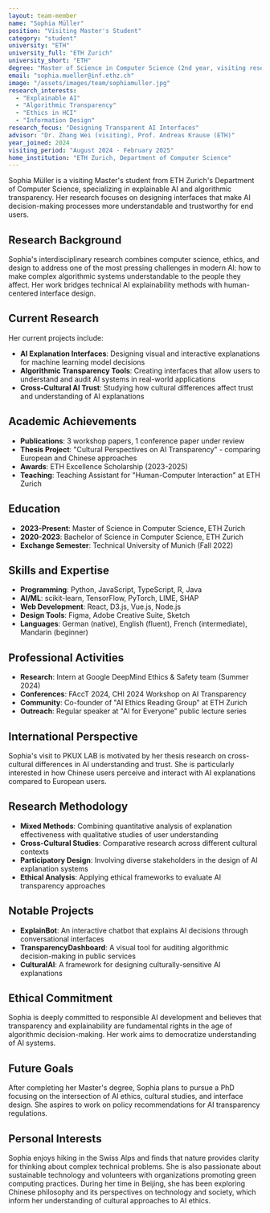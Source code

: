 ```yaml
---
layout: team-member
name: "Sophia Müller"
position: "Visiting Master's Student"
category: "student"
university: "ETH"
university_full: "ETH Zurich"
university_short: "ETH"
degree: "Master of Science in Computer Science (2nd year, visiting researcher)"
email: "sophia.mueller@inf.ethz.ch"
image: "/assets/images/team/sophiamuller.jpg"
research_interests: 
  - "Explainable AI"
  - "Algorithmic Transparency"
  - "Ethics in HCI"
  - "Information Design"
research_focus: "Designing Transparent AI Interfaces"
advisor: "Dr. Zhang Wei (visiting), Prof. Andreas Krause (ETH)"
year_joined: 2024
visiting_period: "August 2024 - February 2025"
home_institution: "ETH Zurich, Department of Computer Science"
---
```


Sophia Müller is a visiting Master's student from ETH Zurich's Department of Computer Science, specializing in explainable AI and algorithmic transparency. Her research focuses on designing interfaces that make AI decision-making processes more understandable and trustworthy for end users.

## Research Background

Sophia's interdisciplinary research combines computer science, ethics, and design to address one of the most pressing challenges in modern AI: how to make complex algorithmic systems understandable to the people they affect. Her work bridges technical AI explainability methods with human-centered interface design.

## Current Research

Her current projects include:

- **AI Explanation Interfaces**: Designing visual and interactive explanations for machine learning model decisions
- **Algorithmic Transparency Tools**: Creating interfaces that allow users to understand and audit AI systems in real-world applications
- **Cross-Cultural AI Trust**: Studying how cultural differences affect trust and understanding of AI explanations

## Academic Achievements

- **Publications**: 3 workshop papers, 1 conference paper under review
- **Thesis Project**: "Cultural Perspectives on AI Transparency" - comparing European and Chinese approaches
- **Awards**: ETH Excellence Scholarship (2023-2025)
- **Teaching**: Teaching Assistant for "Human-Computer Interaction" at ETH Zurich

## Education

- **2023-Present**: Master of Science in Computer Science, ETH Zurich
- **2020-2023**: Bachelor of Science in Computer Science, ETH Zurich
- **Exchange Semester**: Technical University of Munich (Fall 2022)

## Skills and Expertise

- **Programming**: Python, JavaScript, TypeScript, R, Java
- **AI/ML**: scikit-learn, TensorFlow, PyTorch, LIME, SHAP
- **Web Development**: React, D3.js, Vue.js, Node.js
- **Design Tools**: Figma, Adobe Creative Suite, Sketch
- **Languages**: German (native), English (fluent), French (intermediate), Mandarin (beginner)

## Professional Activities

- **Research**: Intern at Google DeepMind Ethics & Safety team (Summer 2024)
- **Conferences**: FAccT 2024, CHI 2024 Workshop on AI Transparency
- **Community**: Co-founder of "AI Ethics Reading Group" at ETH Zurich
- **Outreach**: Regular speaker at "AI for Everyone" public lecture series

## International Perspective

Sophia's visit to PKUX LAB is motivated by her thesis research on cross-cultural differences in AI understanding and trust. She is particularly interested in how Chinese users perceive and interact with AI explanations compared to European users.

## Research Methodology

- **Mixed Methods**: Combining quantitative analysis of explanation effectiveness with qualitative studies of user understanding
- **Cross-Cultural Studies**: Comparative research across different cultural contexts
- **Participatory Design**: Involving diverse stakeholders in the design of AI explanation systems
- **Ethical Analysis**: Applying ethical frameworks to evaluate AI transparency approaches

## Notable Projects

- **ExplainBot**: An interactive chatbot that explains AI decisions through conversational interfaces
- **TransparencyDashboard**: A visual tool for auditing algorithmic decision-making in public services
- **CulturalAI**: A framework for designing culturally-sensitive AI explanations

## Ethical Commitment

Sophia is deeply committed to responsible AI development and believes that transparency and explainability are fundamental rights in the age of algorithmic decision-making. Her work aims to democratize understanding of AI systems.

## Future Goals

After completing her Master's degree, Sophia plans to pursue a PhD focusing on the intersection of AI ethics, cultural studies, and interface design. She aspires to work on policy recommendations for AI transparency regulations.

## Personal Interests

Sophia enjoys hiking in the Swiss Alps and finds that nature provides clarity for thinking about complex technical problems. She is also passionate about sustainable technology and volunteers with organizations promoting green computing practices. During her time in Beijing, she has been exploring Chinese philosophy and its perspectives on technology and society, which inform her understanding of cultural approaches to AI ethics.